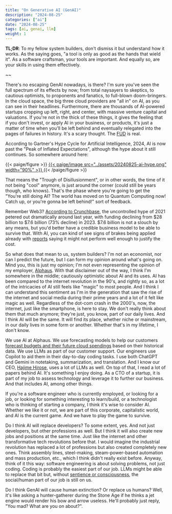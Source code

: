 ```yaml
---
title: "On Generative AI (GenAI)"
description: "2024-08-25"
categories: ["ai"]
date: "2024-08-25"
tags: [ai, genai, llm]
weight: 1
---
```


**TL;DR**: To my fellow system builders, don't dismiss it but understand how it works. As the saying goes, "a tool is only as good as the hands that wield it". As a software craftsman, your tools are important. And equally so, are your skills in using them effectively.

~~

There's no escaping GenAI nowadays, is there? I'm sure you've seen the full spectrum of its effects by now; from total naysayers to skeptics, to cautious optimists, to proponents and fanatics, to full-blown doom-bringers. In the cloud space, the big three cloud providers are "all in" on AI, as you can see in their headlines. Furthermore, there are thousands of AI-powered startups cropping up left, right, and center, with massive venture capital and valuations. If you're not in the thick of these things, it gives the feeling that if you don't invest, or apply AI in your business, or products, it's just a matter of time when you'll be left behind and eventually relegated into the pages of failures in history. It's a scary thought. The [FUD](https://en.wikipedia.org/wiki/Fear,_uncertainty,_and_doubt) is real.

According to Gartner's Hype Cycle for Artificial Intelligence, 2024, AI is now past the "Peak of Inflated Expectations", although the hype about it still continues. So somewhere around here:

{{< paige/figure >}}
<a href="https://www.seldon.io/the-significance-of-ai-engineering-in-the-gartner-hype-cycle-for-artificial-intelligence-2024-report">
{{< paige/image src="../assets/20240825-ai-hype.png" width="90%" >}}
</a>
{{< /paige/figure >}}

That means the "Trough of Disillusionment", or in other words, the time of it not being "cool" anymore, is just around the corner (could still be years though, who knows). That's the phase where you're going to get the "You're still doing AI? The world has moved on to Quantum Computing now! Catch up, or you're gonna be left behind!" sort of feedback.

Remember Web3? [According to Crunchbase](https://news.crunchbase.com/venture/global-funding-data-analysis-ai-eoy-2023/#Web3%20and%20consumer%20tumble), the uncontrolled hype of 2021 petered out dramatically around last year, with funding declining from $28 billion to $7.6 billion (73% decline) in 2023. $7.6 billion is not a slouch by any means, but you'd better have a credible business model to be able to survive that. With AI, you can kind of see signs of brakes being applied already with [reports](https://www.goldmansachs.com/insights/top-of-mind/gen-ai-too-much-spend-too-little-benefit) saying it might not perform well enough to justify the cost.

So what does that mean to us, system builders? I'm not an economist, nor can I predict the future, but I can form my opinion around what's going on. Mind you, this is just my opinion; I'm not even representing the opinion of my employer, [Alphaus](https://www.alphaus.cloud/). With that disclaimer out of the way, I think I'm somewhere in the middle; cautiously optimistic about AI and its uses. AI has been compared to the internet revolution in the 90's, and rightly so, as a lot of the intricacies of AI still feels like "magic" to most people. And I think I can understand this sentiment as I'm in the generation that saw the rise of the internet and social media during their prime years and a lot of it felt like magic as well. Regardless of the dot-com crash in the 2000's, now, the internet, just like the smartphone, is here to stay. We don't really think about them that much anymore; they're just, you know, part of our daily lives. And I think AI will be the same. It will find its place, whether niche or mainstream, in our daily lives in some form or another. Whether that's in my lifetime, I don't know.

We use AI at Alphaus. We use forecasting models to help our customers [forecast budgets and their future cloud spendings](https://www.alphaus.cloud/en/ripple) based on their historical data. We use LLMs as part of our customer support. Our engineers use Copilot to aid them in their day-to-day coding tasks. I use both ChatGPT and Gemini in notetaking, summarization, and translation. And I know our CEO, [Hajime Hirose](https://www.linkedin.com/in/hajimehirose/), uses a lot of LLMs as well. On top of that, I read a lot of papers behind AI. It's something I enjoy doing. As a CTO of a startup, it is part of my job to assess technology and leverage it to further our business. And that includes AI, among other things.

If you're a software engineer who is currently employed, or looking for a job, or looking for something interesting to learn/build, or a technologist who is thinking of starting a company, I think it's wise to consider AI. Whether we like it or not, we are part of this corporate, capitalistic world, and AI is the current game. And we have to play the game to survive.

Do I think AI will replace developers? To some extent, yes. And not just developers, but other professions as well. But I think it will also create new jobs and positions at the same time. Just like the internet and other transformative tech revolutions before that. I would imagine the industrial revolution has replaced a lot of professions but also created completely new ones. Think assembly lines, steel-making, steam-power-based automation and mass production, etc., which I think didn't really exist before. Anyway, think of it this way: software engineering is about solving problems, not just coding. Coding is probably the easiest part of our job. LLMs might be able to replace that bit but, without [sentience or consciousness](https://en.wikipedia.org/wiki/Artificial_general_intelligence), the social/human part of our job is still on us.

Do I think GenAI will cause human extinction? Or replace us humans? Well, it's like asking a hunter-gatherer during the Stone Age if he thinks a jet engine would render his bow and arrow useless. He'll probably just reply, "You mad? What are you on about?".

<br>
